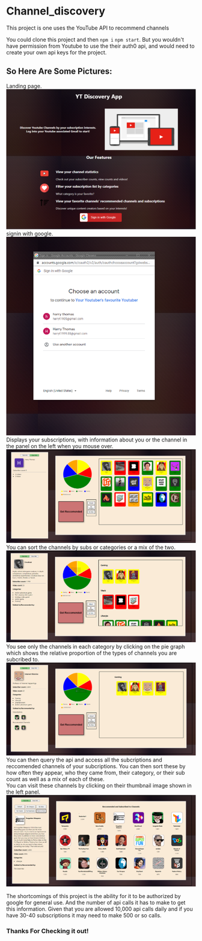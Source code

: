 # Channel_discovery
This project is one uses the YouTube API to recommend channels

You could clone this project and then `npm i` `npm start`. But you wouldn't have permission from Youtube to use the their auth0 api, and would need to create your own api keys for the project.

## So Here Are Some Pictures:
Landing page.\
!['landing'](https://github.com/harry-th/Channel_discovery/blob/main/react-front/screenshots/landing.PNG?raw=true)\
signin with google.\
!['signin'](https://github.com/harry-th/Channel_discovery/blob/main/react-front/screenshots/signin.PNG?raw=true)\
Displays your subscriptions, with information about you or the channel in the panel on the left when you mouse over.\
![home](https://github.com/harry-th/Channel_discovery/blob/main/react-front/screenshots/home.PNG?raw=true)\
You can sort the channels by subs or categories or a mix of the two.\
!['sorted by category'](https://github.com/harry-th/Channel_discovery/blob/main/react-front/screenshots/sorted%20by%20category.PNG?raw=true)\
You see only the channels in each category by clicking on the pie graph which shows the relative proportion of the types of channels you are subcribed to.\
!['select'](https://github.com/harry-th/Channel_discovery/blob/main/react-front/screenshots/select.PNG?raw=true)\
You can then query the api and access all the subcriptions and reccomended channels of your subcriptions. You can then sort these by how often they appear, who they came from, their category, or their sub count as well as a mix of each of these.\
You can visit these channels by clicking on their thumbnail image shown in the left panel.\
!['reccomended channels'](https://github.com/harry-th/Channel_discovery/blob/main/react-front/screenshots/reccomended%20channels.PNG?raw=true)

The shortcomings of this project is the ability for it to be authorized by google for general use. And the number of api calls it has to make to get this information. Given that you are allowed 10,000 api calls daily and if you have 30-40 subscriptions it may need to make 500 or so calls.

### Thanks For Checking it out!
